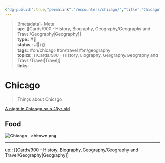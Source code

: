 ```yaml
---
{"dg-publish":true,"permalink":"/encounters/chicago/","title":"Chicago","tags":["📝","📝/🌞","on/chicago","on/geography","on/travel"]}
---
```



> [!metadata]- Meta  
> **up**:: [[Cards/900 - History, Biography, Geography/Geography and Travel/Geography\|Geography]]  
> **type**:: #📝  
> **status**:: #📝/🌞  
> **tags**:: #on/chicago #on/travel #on/geography  
> **topics**:: [[Cards/900 - History, Biography, Geography/Geography and Travel/Travel\|Travel]]  
> **links**::

# Chicago

> Things about Chicago 

[A night in Chicago as a 28yr old](https://x.com/snotwurst420/status/1564319665169567749?s=46)

## Food

![Chicago - chitown.png](/img/user/Extras/Attachments/Chicago%20-%20chitown.png)

---
up:: [[Cards/900 - History, Biography, Geography/Geography and Travel/Geography\|Geography]]

